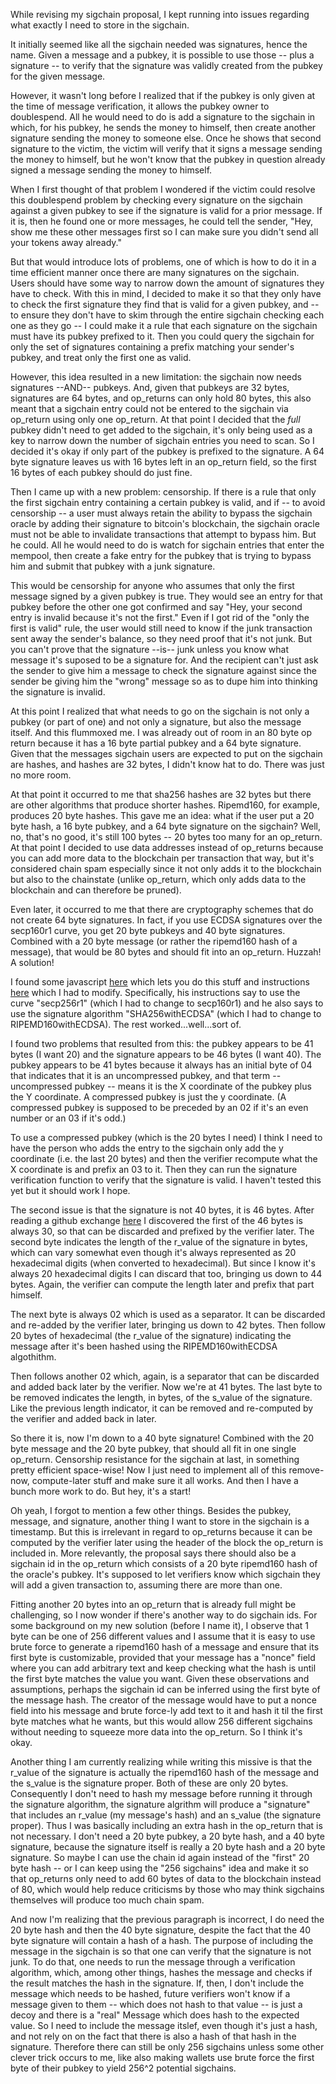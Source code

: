 While revising my sigchain proposal, I kept running into issues regarding what exactly I need to store in the sigchain.

It initially seemed like all the sigchain needed was signatures, hence the name. Given a message and a pubkey, it is possible to use those -- plus a signature -- to verify that the signature was validly created from the pubkey for the given message.

However, it wasn't long before I realized that if the pubkey is only given at the time of message verification, it allows the pubkey owner to doublespend. All he would need to do is add a signature to the sigchain in which, for his pubkey, he sends the money to himself, then create another signature sending the money to someone else. Once he shows that second signature to the victim, the victim will verify that it signs a message sending the money to himself, but he won't know that the pubkey in question already signed a message sending the money to himself.

When I first thought of that problem I wondered if the victim could resolve this doublespend problem by checking every signature on the sigchain against a given pubkey to see if the signature is valid for a prior message. If it is, then he found one or more messages, he could tell the sender, "Hey, show me these other messages first so I can make sure you didn't send all your tokens away already."

But that would introduce lots of problems, one of which is how to do it in a time efficient manner once there are many signatures on the sigchain. Users should have some way to narrow down the amount of signatures they have to check. With this in mind, I decided to make it so that they only have to check the first signature they find that is valid for a given pubkey, and -- to ensure they don't have to skim through the entire sigchain checking each one as they go -- I could make it a rule that each signature on the sigchain must have its pubkey prefixed to it. Then you could query the sigchain for only the set of signatures containing a prefix matching your sender's pubkey, and treat only the first one as valid.

However, this idea resulted in a new limitation: the sigchain now needs signatures --AND-- pubkeys. And, given that pubkeys are 32 bytes, signatures are 64 bytes, and op_returns can only hold 80 bytes, this also meant that a sigchain entry could not be entered to the sigchain via op_return using only one op_return. At that point I decided that the *full* pubkey didn't need to get added to the sigchain, it's only being used as a key to narrow down the number of sigchain entries you need to scan. So I decided it's okay if only part of the pubkey is prefixed to the signature. A 64 byte signature leaves us with 16 bytes left in an op_return field, so the first 16 bytes of each pubkey should do just fine.

Then I came up with a new problem: censorship. If there is a rule that only the first sigchain entry containing a certain pubkey is valid, and if -- to avoid censorship -- a user must always retain the ability to bypass the sigchain oracle by adding their signature to bitcoin's blockchain, the sigchain oracle must not be able to invalidate transactions that attempt to bypass him. But he could. All he would need to do is watch for sigchain entries that enter the mempool, then create a fake entry for the pubkey that is trying to bypass him and submit that pubkey with a junk signature.

This would be censorship for anyone who assumes that only the first message signed by a given pubkey is true. They would see an entry for that pubkey before the other one got confirmed and say "Hey, your second entry is invalid because it's not the first." Even if I got rid of the "only the first is valid" rule, the user would still need to know if the junk transaction sent away the sender's balance, so they need proof that it's not junk. But you can't prove that the signature --is-- junk unless you know what message it's suposed to be a signature for. And the recipient can't just ask the sender to give him a message to check the signature against since the sender be giving him the "wrong" message so as to dupe him into thinking the signature is invalid.

At this point I realized that what needs to go on the sigchain is not only a pubkey (or part of one) and not only a signature, but also the message itself. And this flummoxed me. I was already out of room in an 80 byte op return because it has a 16 byte partial pubkey and a 64 byte signature. Given that the messages sigchain users are expected to put on the sigchain are hashes, and hashes are 32 bytes, I didn't know hat to do. There was just no more room.

At that point it occurred to me that sha256 hashes are 32 bytes but there are other algorithms that produce shorter hashes. Ripemd160, for example, produces 20 byte hashes. This gave me an idea: what if the user put a 20 byte hash, a 16 byte pubkey, and a 64 byte signature on the sigchain? Well, no, that's no good, it's still 100 bytes -- 20 bytes too many for an op_return. At that point I decided to use data addresses instead of op_returns because you can add more data to the blockchain per transaction that way, but it's considered chain spam especially since it not only adds it to the blockchain but also to the chainstate (unlike op_return, which only adds data to the blockchain and can therefore be pruned).

Even later, it occurred to me that there are cryptography schemes that do not create 64 byte signatures. In fact, if you use ECDSA signatures over the secp160r1 curve, you get 20 byte pubkeys and 40 byte signatures. Combined with a 20 byte message (or rather the ripemd160 hash of a message), that would be 80 bytes and should fit into an op_return. Huzzah! A solution!

I found some javascript [here](https://cdnjs.cloudflare.com/ajax/libs/jsrsasign/8.0.4/jsrsasign-all-min.js) which lets you do this stuff and instructions [here](https://www.devildoxx.com/web-development/algorithms/generate-ecdsa-signature/) which I had to modify. Specifically, his instructions say to use the curve "secp256r1" (which I had to change to secp160r1) and he also says to use the signature algorithm "SHA256withECDSA" (which I had to change to RIPEMD160withECDSA). The rest worked...well...sort of.

I found two problems that resulted from this: the pubkey appears to be 41 bytes (I want 20) and the signature appears to be 46 bytes (I want 40). The pubkey appears to be 41 bytes because it always has an initial byte of 04 that indicates that it is an uncompressed pubkey, and that term -- uncompressed pubkey -- means it is the X coordinate of the pubkey plus the Y coordinate. A compressed pubkey is just the y coordinate. (A compressed pubkey is supposed to be preceded by an 02 if it's an even number or an 03 if it's odd.)

To use a compressed pubkey (which is the 20 bytes I need) I think I need to have the person who adds the entry to the sigchain only add the y coordinate (i.e. the last 20 bytes) and then the verifier recompute what the X coordinate is and prefix an 03 to it. Then they can run the signature verification function to verify that the signature is valid. I haven't tested this yet but it should work I hope.

The second issue is that the signature is not 40 bytes, it is 46 bytes. After reading a github exchange [here](https://github.com/kjur/jsrsasign/issues/116) I discovered the first of the 46 bytes is always 30, so that can be discarded and prefixed by the verifier later. The second byte indicates the length of the r_value of the signature in bytes, which can vary somewhat even though it's always represented as 20 hexadecimal digits (when converted to hexadecimal). But since I know it's always 20 hexadecimal digits I can discard that too, bringing us down to 44 bytes. Again, the verifier can compute the length later and prefix that part himself.

The next byte is always 02 which is used as a separator. It can be discarded and re-added by the verifier later, bringing us down to 42 bytes. Then follow 20 bytes of hexadecimal (the r_value of the signature) indicating the message after it's been hashed using the RIPEMD160withECDSA algothithm.

Then follows another 02 which, again, is a separator that can be discarded and added back later by the verifier. Now we're at 41 bytes. The last byte to be removed indicates the length, in bytes, of the s_value of the signature. Like the previous length indicator, it can be removed and re-computed by the verifier and added back in later.

So there it is, now I'm down to a 40 byte signature! Combined with the 20 byte message and the 20 byte pubkey, that should all fit in one single op_return. Censorship resistance for the sigchain at last, in something pretty efficient space-wise! Now I just need to implement all of this remove-now, compute-later stuff and make sure it all works. And then I have a bunch more work to do. But hey, it's a start!

Oh yeah, I forgot to mention a few other things. Besides the pubkey, message, and signature, another thing I want to store in the sigchain is a timestamp. But this is irrelevant in regard to op_returns because it can be computed by the verifier later using the header of the block the op_return is included in. More relevantly, the proposal says there should also be a sigchain id in the op_return which consists of a 20 byte ripemd160 hash of the oracle's pubkey. It's supposed to let verifiers know which sigchain they will add a given transaction to, assuming there are more than one.

Fitting another 20 bytes into an op_return that is already full might be challenging, so I now wonder if there's another way to do sigchain ids. For some background on my new solution (before I name it), I observe that 1 byte can be one of 256 different values and I assume that it is easy to use brute force to generate a ripemd160 hash of a message and ensure that its first byte is customizable, provided that your message has a "nonce" field where you can add arbitrary text and keep checking what the hash is until the first byte matches the value you want. Given these observations and assumptions, perhaps the sigchain id can be inferred using the first byte of the message hash. The creator of the message would have to put a nonce field into his message and brute force-ly add text to it and hash it til the first byte matches what he wants, but this would allow 256 different sigchains without needing to squeeze more data into the op_return. So I think it's okay.

Another thing I am currently realizing while writing this missive is that the r_value of the signature is actually the ripemd160 hash of the message and the s_value is the signature proper. Both of these are only 20 bytes. Consequently I don't need to hash my message before running it through the signature algorithm, the signature algrithm will produce a "signature" that includes an r_value (my message's hash) and an s_value (the signature proper). Thus I was basically including an extra hash in the op_return that is not necessary. I don't need a 20 byte pubkey, a 20 byte hash, and a 40 byte signature, because the signature itself is really a 20 byte hash and a 20 byte signature. So maybe I can use the chain id again instead of the "first" 20 byte hash -- or I can keep using the "256 sigchains" idea and make it so that op_returns only need to add 60 bytes of data to the blockchain instead of 80, which would help reduce criticisms by those who may think sigchains themselves will produce too much chain spam.

And now I'm realizing that the previous paragraph is incorrect, I do need the 20 byte hash and then the 40 byte signature, despite the fact that the 40 byte signature will contain a hash of a hash. The purpose of including the message in the sigchain is so that one can verify that the signature is not junk. To do that, one needs to run the message through a verification algorithm, which, among other things, hashes the message and checks if the result matches the hash in the signature. If, then, I don't include the message which needs to be hashed, future verifiers won't know if a message given to them -- which does not hash to that value -- is just a decoy and there is a "real" Message which does hash to the expected value. So I need to include the message itslef, even though it's just a hash, and not rely on on the fact that there is also a hash of that hash in the signature. Therefore there can still be only 256 sigchains unless some other clever trick occurs to me, like also making wallets use brute force the first byte of their pubkey to yield 256^2 potential sigchains.
